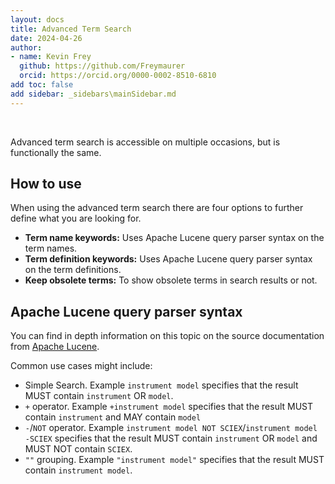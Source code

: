 ```yaml
---
layout: docs
title: Advanced Term Search
date: 2024-04-26
author: 
- name: Kevin Frey
  github: https://github.com/Freymaurer
  orcid: https://orcid.org/0000-0002-8510-6810
add toc: false
add sidebar: _sidebars\mainSidebar.md
---
```


<br>

Advanced term search is accessible on multiple occasions, but is functionally the same.

## How to use

When using the advanced term search there are four options to further define what you are looking for.

- **Term name keywords:** Uses Apache Lucene query parser syntax on the term names.
- **Term definition keywords:** Uses Apache Lucene query parser syntax on the term definitions.
- **Keep obsolete terms:** To show obsolete terms in search results or not.

## Apache Lucene query parser syntax

You can find in depth information on this topic on the source documentation from [Apache Lucene](https://lucene.apache.org/core/2_9_4/queryparsersyntax.html).

Common use cases might include:
- Simple Search. Example `instrument model` specifies that the result MUST contain `instrument` OR `model`.
- `+` operator. Example `+instrument model` specifies that the result MUST contain `instrument` and MAY contain `model`
- `-`/`NOT` operator. Example `instrument model NOT SCIEX`/`instrument model -SCIEX` specifies that the result MUST contain `instrument` OR `model` and MUST NOT contain `SCIEX`.
- `""` grouping. Example `"instrument model"` specifies that the result MUST contain `instrument model`.